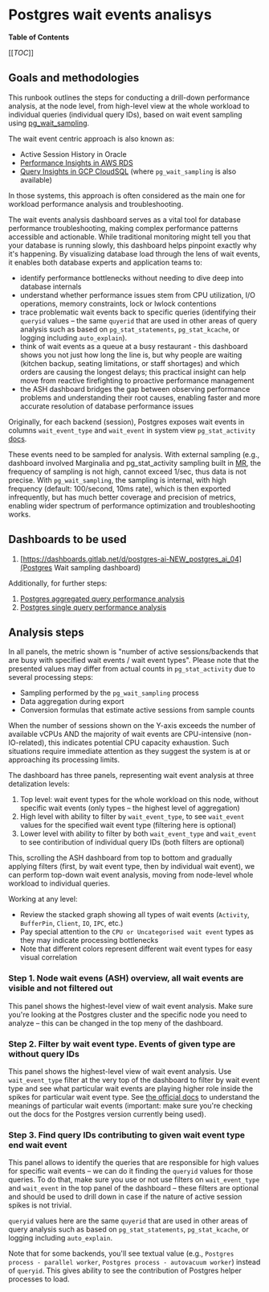 # Postgres wait events analisys

**Table of Contents**

[[_TOC_]]

## Goals and methodologies

This runbook outlines the steps for conducting a drill-down performance analysis, at the node level, from high-level view at the whole workload to individual queries (individual query IDs), based on wait event sampling using [pg_wait_sampling](https://github.com/postgrespro/pg_wait_sampling).

The wait event centric approach is also known as:

- Active Session History in Oracle
- [Performance Insights in AWS RDS](https://aws.amazon.com/rds/performance-insights/)
- [Query Insights in GCP CloudSQL](https://cloud.google.com/sql/docs/postgres/using-query-insights) (where `pg_wait_sampling` is also available)

In those systems, this approach is often considered as the main one for workload performance analysis and troubleshooting.

The wait events analysis dashboard serves as a vital tool for database performance troubleshooting, making complex performance patterns accessible and actionable. While traditional monitoring might tell you that your database is running slowly, this dashboard helps pinpoint exactly why it's happening. By visualizing database load through the lens of wait events, it enables both database experts and application teams to:

- identify performance bottlenecks without needing to dive deep into database internals
- understand whether performance issues stem from CPU utilization, I/O operations, memory constraints, lock or lwlock contentions
- trace problematic wait events back to specific queries (identifying their `queryid` values – the same `quyerid` that are used in other areas of query analysis such as based on `pg_stat_statements`, `pg_stat_kcache`, or logging including `auto_explain`).
- think of wait events as a queue at a busy restaurant - this dashboard shows you not just how long the line is, but why people are waiting (kitchen backup, seating limitations, or staff shortages) and which orders are causing the longest delays; this practical insight can help move from reactive firefighting to proactive performance management
- the ASH dashboard bridges the gap between observing performance problems and understanding their root causes, enabling faster and more accurate resolution of database performance issues

Originally, for each backend (session), Postgres exposes wait events in columns `wait_event_type` and `wait_event` in system view `pg_stat_activity` [docs](https://www.postgresql.org/docs/current/monitoring-stats.html#WAIT-EVENT-TABLE).

These events need to be sampled for analysis. With external sampling (e.g., dashboard involved Marginalia and pg_stat_activity sampling built in [MR](https://gitlab.com/gitlab-com/runbooks/-/merge_requests/3370), the frequency of sampling is not high, cannot exceed 1/sec, thus data is not precise. With `pg_wait_sampling`, the sampling is internal, with high frequency (default: 100/second, 10ms rate), which is then exported infrequently, but has much better coverage and precision of metrics, enabling wider spectrum of performance optimization and troubleshooting works.

## Dashboards to be used

1. [https://dashboards.gitlab.net/d/postgres-ai-NEW_postgres_ai_04](Postgres Wait sampling dashboard)

Additionally, for further steps:

1. [Postgres aggregated query performance analysis](https://dashboards.gitlab.net/d/postgres-ai-NEW_postgres_ai_02)
1. [Postgres single query performance analysis](https://dashboards.gitlab.net/d/postgres-ai-NEW_postgres_ai_03)

## Analysis steps

In all panels, the metric shown is "number of active sessions/backends that are busy with specified wait events / wait event types". Please note that the presented values may differ from actual counts in `pg_stat_activity` due to several processing steps:

- Sampling performed by the `pg_wait_sampling` process
- Data aggregation during export
- Conversion formulas that estimate active sessions from sample counts

When the number of sessions shown on the Y-axis exceeds the number of available vCPUs AND the majority of wait events are CPU-intensive (non-IO-related), this indicates potential CPU capacity exhaustion. Such situations require immediate attention as they suggest the system is at or approaching its processing limits.

The dashboard has three panels, representing wait event analysis at three detalization levels:

1. Top level: wait event types for the whole workload on this node, without specific wait events (only types – the highest level of aggregation)
2. High level with ability to filter by `wait_event_type`, to see `wait_event` values for the specified wait event type (filtering here is optional)
3. Lower level with ability to filter by both `wait_event_type` and `wait_event` to see contiribution of individual query IDs (both filters are optional)

This, scrolling the ASH dashboard from top to bottom and gradually applying filters (first, by wait event type, then by individual wait event), we can perform top-down wait event analysis, moving from node-level whole workload to individual queries.

Working at any level:

- Review the stacked graph showing all types of wait events (`Activity`, `BufferPin`, `Client`, `IO`, `IPC`, etc.)
- Pay special attention to the `CPU or Uncategorised wait event` types as they may indicate processing bottlenecks
- Note that different colors represent different wait event types for easy visual correlation

### Step 1. Node wait evens (ASH) overview, all wait events are visible and not filtered out

This panel shows the highest-level view of wait event analysis. Make sure you're looking at the Postgres cluster and the specific node you need to analyze – this can be changed in the top meny of the dashboard.

### Step 2. Filter by wait event type. Events of given type are without query IDs

This panel shows the highest-level view of wait event analysis. Use `wait_event_type` filter at the very top of the dashboard to filter by wait event type and see what particular wait events are playing higher role inside the spikes for particular wait event type. See [the official docs](https://www.postgresql.org/docs/current/monitoring-stats.html#WAIT-EVENT-TABLE) to understand the meanings of particular wait events (important: make sure you're checking out the docs for the Postgres version currently being used).

### Step 3. Find query IDs contributing to given wait event type end wait event

This panel allows to identify the queries that are responsible for high values for specific wait events – we can do it finding the `queryid` values for those queries. To do that, make sure you use or not use filters on `wait_event_type` and `wait_event` in the top panel of the dashboard – these filters are optional and should be used to drill down in case if the nature of active session spikes is not trivial.

`queryid` values here are the same `quyerid` that are used in other areas of query analysis such as based on `pg_stat_statements`, `pg_stat_kcache`, or logging including `auto_explain`.

Note that for some backends, you'll see textual value (e.g., `Postgres process - parallel worker`, `Postgres process - autovacuum worker`) instead of `queryid`. This gives ability to see the contribution of Postgres helper processes to load.
